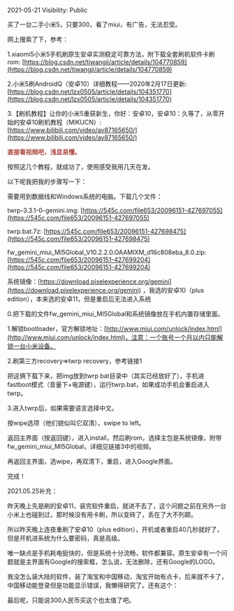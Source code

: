 2021-05-21
Visibility: Public




买了一台二手小米5，只要300，看了miui，有广告，无法忍受。



网上搜索了下，参考：



1.xiaomi5小米5手机刷原生安卓实测稳定可靠方法，附下载全套刷机软件卡刷rom:
[https://blog.csdn.net/tjwangji/article/details/104770859](https://blog.csdn.net/tjwangji/article/details/104770859)



2.小米5刷AndroidQ（安卓10）详细教程——2020年2月17日更新:[https://blog.csdn.net/lzx0505/article/details/104351770](https://blog.csdn.net/lzx0505/article/details/104351770)



3.【刷机教程】让你的小米5重获新生，你好：安卓10，安卓10：久等了，从零开始的安卓10刷机教程（MIKUCN）:[https://www.bilibili.com/video/av87165650/](https://www.bilibili.com/video/av87165650/)

<strong><span style="color:#ab4642">直接看视频吧，浅显易懂。
</span></strong>


按照这几个教程，就成功了，使用感受我用几天在发。



以下呢我把我的步骤写一下：

需要用到数据线和Windows系统的电脑。下载几个文件：

twrp-3.3.1-0-gemini.img: [https://545c.com/file653/20096151-427697055](https://545c.com/file653/20096151-427697055)

twrp.bat.7z: [https://545c.com/file653/20096151-427698475](https://545c.com/file653/20096151-427698475)

fw_gemini_miui_MI5Global_V10.2.2.0.OAAMIXM_d16c808eba_8.0.zip: [https://545c.com/file653/20096151-427699204](https://545c.com/file653/20096151-427699204)

系统镜像：[https://download.pixelexperience.org/gemini](https://download.pixelexperience.org/gemini) ，我选的安卓10（plus edition），本来选的安卓11，但是重启后无法进入系统



0.把下载的文件fw_gemini_miui_MI5Global和系统镜像放在手机内置存储里面。



1.解锁bootloader，官方解锁地址：[http://www.miui.com/unlock/index.html](http://www.miui.com/unlock/index.html)，注意：一个账号一个月以内只能解锁一台小米设备。



2.刷第三方recovery=>twrp recovery，参考链接1

把这俩下载下来，把img放到twrp bat目录中（其实已经放好了），手机进fastboot模式（音量下+电源键），运行twrp.bat，如果成功手机会重启进入twrp。



3.进入twrp后，如果需要语言选择中文。

按wipe选项（他们貌似叫它双清），swipe to left。

返回主界面（按返回键），进入install，然后刷rom，选择主包是系统镜像，附带fw_gemini_miui_MI5Global，详细见链接3中的视频。

再返回主界面，选wipe，再双清下，重启，进入Google界面。

完成！



2021.05.25补充：

昨天晚上先是刷的安卓11，装完软件重启，就进不去了，这个问题之前在另外一台小米上也碰到过，那时候没有用卡刷，所以变砖了，丢在了大不列颠。

所以昨天晚上连夜重刷了安卓10（plus edition），开机或者重启40几秒就好了，但是开机进系统为什么要密码，真是高级。

唯一缺点是手机耗电挺快的，但是系统十分流畅，软件都兼容。原生安卓有一个问题就是主界面有Google的搜索框，怎么说，无法删除，还有Google的LOGO。




我没怎么装大陆的软件，装了淘宝和中国移动，淘宝开始有点卡，后来就不卡了，中国移动能登录但是功能显示错误，我懒得研究了。还有这个：




最后呢，只能说300人民币买这个也太值了吧。